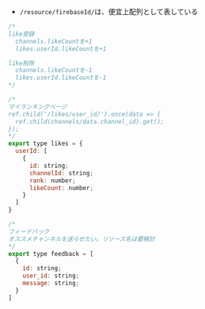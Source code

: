 
* `/resource/firebaseId/`は、便宜上配列として表している

```JavaScript
/*
like登録
  channels.likeCountを+1
  likes.userId.likeCountを+1

like削除
  channels.likeCountを-1
  likes.userId.likeCountを-1
*/
```

```JavaScript
/*
マイランキングページ
ref.child('/likes/user_id/').once(data => {
  ref.child(channels/data.channel_id).get();
});
*/
export type likes = {
  userId: [
    {
      id: string;
      channelId: string;
      rank: number;
      likeCount: number;
    }
  ]
}
```

```JavaScript
/*
フィードバック
オススメチャンネルを送らせたい。リソース名は要検討
*/
export type feedback = [
  {
    id: string;
    user_id: string;
    message: string;
  }
]
```
